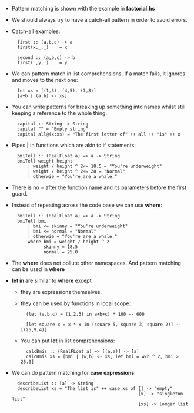 * Pattern matching is shown with the example in **factorial.hs**
* We should always try to have a catch-all pattern in order to avoid errors.
* Catch-all examples:

        first :: (a,b,c) -> a
        first(x,_,_)    = x

        second :: (a,b,c) -> b
        first(_,y,_)    = y
* We can pattern match in list comprehensions. If a match fails, it ignores and moves to the next one:

        let xs = [(1,3), (4,5), (7,8)]
        [a+b | (a,b) <- xs]
* You can write patterns for breaking up something into names whilst still keeping a reference to the whole thing:

        capital :: String -> String
        capital "" = "Empty string"
        capital all@(x:xs) = "The first letter of" ++ all ++ "is" ++ x
* Pipes **|** in functions which are akin to if statements:

        bmiTell :: (RealFloat a) => a -> String
        bmiTell weight height
            | weight / height ^ 2<= 18.5 = "You're underweight"
            | weight / height ^ 2<= 28 = "Normal"
            | otherwie = "You're are a whale."
* There is no **=** after the function name and its parameters before the first guard.
* Instead of repeating across the code base we can use **where**:

        bmiTell :: (RealFloat a) => a -> String
        bmiTell bmi
            | bmi <= skinny = "You're underweight"
            | bmi <= normal = "Normal"
            | otherwie = "You're are a whale."
            where bmi = weight / height ^ 2
                  skinny = 18.5
                  normal = 25.0
* The **where** does not pollute other namespaces. And pattern matching can be used in **where**
* **let <bindings> in <expression>** are similar to **where** except
    - they are expressions themselves.
    - they can be used by functions in local scope:

            (let (a,b,c) = (1,2,3) in a+b+c) * 100 -- 600

            [let square x = x * x in (square 5, square 3, square 2)] -- [(25,9,4)]
    - You can put **let** in list comprehensions:

            calcBmis :: (RealFLoat a) => [(a,a)] -> [a]
            calcBmis xs = [bmi | (w,h) <- xs, let bmi = w/h ^ 2, bmi > 25.0]
* We can do pattern matching for **case expressions**:

        describeList :: [a] -> String
        describeList xs = "The list is" ++ case xs of [] -> "empty"
                                                      [x] -> "singleton list"
                                                      [xs] -> lomger list
